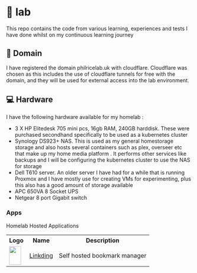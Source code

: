 # :wrench: lab
This repo contains the code from various learning, experiences and tests I have done whilst on my continuous learning journey


## :link: Domain
I have registered the domain philricelab.uk with cloudflare.
Cloudflare was chosen as this includes the use of cloudflare tunnels for free with the domain, and they will be used for external access into the lab environment.

## :computer: Hardware
I have the following hardware available for my homelab :

 - 3 X HP Elitedesk 705 mini pcs, 16gb RAM, 240GB harddisk. These were purchased secondhand specifically to be used as a kubernetes cluster
 - Synology DS923+ NAS. This is used as my general homestorage storage and also hosts several containers such as plex, overseer etc that make up my home media platform . It performs other services like backups and I will be configuring the kubernetes cluster to use the NAS for storage
 - Dell T610 server. An older server I have had for a while that is running Proxmox and I have mostly use for creating VMs for experimenting, plus this also has a good amount of storage available
 - APC 650VA 8 Socket UPS 
 - Netgear 8 port Gigabit switch

 ### Apps

Homelab Hosted Applications
<table>
    <tr>
        <th>Logo</th>
        <th>Name</th>
        <th>Description</th>
    </tr>
    <tr>
        <td><img width="32" src="https://github.com/sissbruecker/linkding/assets/logo.svg" height="50"></td>
        <td><a href="https://linkding.link">Linkding</a></td>
        <td>Self hosted bookmark manager</td>
    </tr>
</table>
